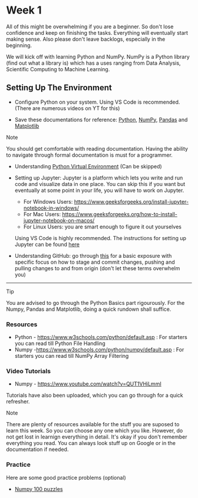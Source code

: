 # Week 1

All of this might be overwhelming if you are a beginner. So don't lose confidence and keep on finishing the tasks. Everything will eventually start making sense. Also please don't leave backlogs, especially in the beginning. 

We will kick off with learning Python and NumPy. NumPy is a Python library (find out what a library is) which has a uses ranging from Data Analysis, Scientific Computing to Machine Learning. 

## Setting Up The Environment

- Configure Python on your system. Using VS Code is recommended. (There are numerous videos on YT for this)

- Save these documentations for reference: [Python](https://docs.python.org/3/tutorial/index.html), [NumPy](https://numpy.org/doc/1.26/user/absolute_beginners.html), [Pandas](https://pandas.pydata.org/docs/getting_started/index.html#getting-started) and [Matplotlib](https://matplotlib.org/stable/index.html)   

> [!NOTE] 
> You should get comfortable with reading documentation. Having the ability to navigate through formal documentation is must for a programmer.

- Understanding [Python Virtual Environment](https://www.geeksforgeeks.org/python-virtual-environment/) (Can be skipped)

- Setting up Jupyter: Jupyter is a platform which lets you write and run code and visualize data in one place. You can skip this if you want but eventually at some point in your life, you will have to work on Jupyter.
  - For Windows Users: https://www.geeksforgeeks.org/install-jupyter-notebook-in-windows/ 
  - For Mac Users: https://www.geeksforgeeks.org/how-to-install-jupyter-notebook-on-macos/ 
  - For Linux Users: you are smart enough to figure it out yourselves 

  Using VS Code is highly recommended. The instructions for setting up Jupyter can be found [here](https://medium.com/@claudia.nikel/how-to-setup-a-jupyter-notebook-in-vs-code-w-virtual-env-kernels-install-packages-884cf643375e)

- Understanding GitHub: go through [this](https://www.datacamp.com/tutorial/github-and-git-tutorial-for-beginners) for a basic exposure with specific focus on how to stage and commit changes, pushing and pulling changes to and from origin (don't let these terms overwhelm you)

___
           
> [!TIP]
> You are advised to go through the Python Basics part rigourously. For the Numpy, Pandas and Matplotlib, doing a quick rundown shall suffice.

### Resources
  
  - Python - https://www.w3schools.com/python/default.asp : For starters you can read till Python File Handling
  - Numpy -https://www.w3schools.com/python/numpy/default.asp : For starters you can read till NumPy Array Filtering

### Video Tutorials 

   -  Numpy - https://www.youtube.com/watch?v=QUT1VHiLmmI

Tutorials have also been uploaded, which you can go through for a quick refresher. 

> [!NOTE]
> There are plenty of resources available for the stuff you are suposed to learn this week. So you can choose any one which you like. However, do not get lost in learnign everything in detail. It's okay if you don't remember everything you read. You can always look stuff up on Google or in the documentation if needed.   

### Practice 

Here are some good practice problems (optional)
  - [Numpy 100 puzzles](https://github.com/rougier/numpy-100)
